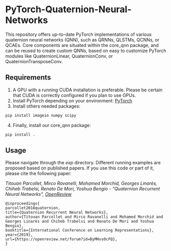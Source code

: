 # PyTorch-Quaternion-Neural-Networks

This repository offers up-to-date PyTorch implementations of various quaternion neural networks (QNN), such as QRNNs, QLSTMs, QCNNs, or QCAEs. Core components are situated within the core_qnn package, and can be reused to create custom QNNs, based on easy to customize PyTorch modules like QuaternionLinear, QuaternionConv, or QuaternionTransposeConv.

Requirements
------------
1. A GPU with a running CUDA installation is preferable. Please be certain that CUDA is correctly configured if you plan to use GPUs.
2. Install PyTorch depending on your environment: [PyTorch](https://pytorch.org/get-started/locally/)
3. Install others needed packages:

```bash
pip install imageio numpy scipy     
```

4. Finally, install our core_qnn package:
```bash
pip install .   
```

Usage
------------

Please navigate through the *exp* directory. Different running examples are proposed based on published papers. If you use this code or part of it, please cite the following paper:

*Titouan Parcollet, Mirco Ravanelli, Mohamed Morchid, Georges Linarès, Chiheb Trabelsi, Renato De Mori, Yoshua Bengio - "Quaternion Recurrent Neural Networks", [OpenReview](https://openreview.net/forum?id=ByMHvs0cFQ)*

```
@inproceedings{
parcollet2018quaternion,
title={Quaternion Recurrent Neural Networks},
author={Titouan Parcollet and Mirco Ravanelli and Mohamed Morchid and Georges Linarès and Chiheb Trabelsi and Renato De Mori and Yoshua Bengio},
booktitle={International Conference on Learning Representations},
year={2019},
url={https://openreview.net/forum?id=ByMHvs0cFQ},
}
```
